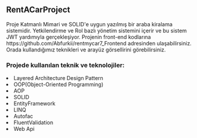 RentACarProject
----------------------------
<p>Proje Katmanlı Mimari ve SOLID'e uygun yazılmış bir araba kiralama sistemidir. Yetkilendirme ve Rol bazlı yönetim sistemini içerir ve bu sistem JWT yardımıyla gerçekleşiyor.
Projenin front-end kodlarına https://github.com/Abfurkii/rentmycar7_Frontend adresinden ulaşabilirsiniz. Orada kullandığımız teknikleri ve arayüz görsellirini görebilirsiniz.</p>

<h3><strong>Projede kullanılan teknik ve teknolojiler:</strong></h3
--------------------------------
<ul>
<li>Layered Architecture Design Pattern</li>
<li>OOP(Object-Oriented Programming) </li>
<li>AOP</li>
<li>SOLID</li>
<li>EntityFramework </li>
<li>LINQ</li>
<li>Autofac</li>
<li>FluentValidation</li>
<li>Web Api</li>
</ul>


